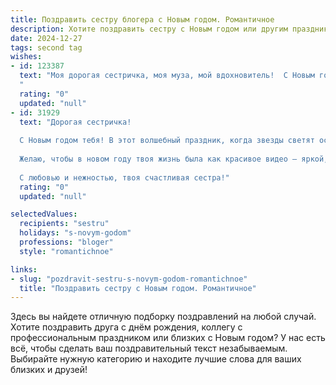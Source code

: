 ```yaml
---
title: Поздравить сестру блогера с Новым годом. Романтичное
description: Хотите поздравить сестру с Новым годом или другим праздником? Наш ИИ создаст незабываемое поздравление, а вы обязательно выделитесь среди других.  
date: 2024-12-27
tags: second tag
wishes:
- id: 123387
  text: "Моя дорогая сестричка, моя муза, мой вдохновитель!  С Новым годом! Пусть этот год станет для тебя таким же ярким и волшебным, как твои блоги, наполненным невероятными историями и счастливыми моментами.  Пусть звёзды на небе сияют для тебя так же ярко, как твоя харизма, а каждый новый день будет полон любви, вдохновения и невероятных успехов.  Я бесконечно люблю тебя и желаю тебе всего самого лучшего!
  "
  rating: "0"
  updated: "null"
- id: 31929
  text: "Дорогая сестричка!
  
  С Новым годом тебя! В этот волшебный праздник, когда звезды светят особенно ярко, хочу пожелать тебе, чтобы каждый твой день был наполнен вдохновением и креативом. Пусть каждый пост, который ты создаешь, приносит радость тебе и твоим подписчикам, а каждая идея становится настоящим шедевром!
  
  Желаю, чтобы в новом году твоя жизнь была как красивое видео — яркой, насыщенной и полной любимых моментов. Пусть любви будет столько, сколько снега на зимней улице, а счастье растет, как новогодняя ель в лесу.
  
  С любовью и нежностью, твоя счастливая сестра!"
  rating: "0"
  updated: "null"

selectedValues:
  recipients: "sestru"
  holidays: "s-novym-godom"
  professions: "bloger"
  style: "romantichnoe"

links:
- slug: "pozdravit-sestru-s-novym-godom-romantichnoe"
  title: "Поздравить сестру с Новым годом. Романтичное"
---
```


Здесь вы найдете отличную подборку поздравлений на любой случай.
Хотите поздравить друга с днём рождения, коллегу с профессиональным праздником или близких с Новым годом? У нас есть всё, чтобы сделать ваш поздравительный текст незабываемым. Выбирайте нужную категорию и находите лучшие слова для ваших близких и друзей!
